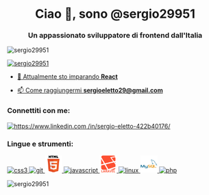 <h1 align="center">Ciao 👋, sono @sergio29951</h1>
<h3 align="center">Un appassionato sviluppatore di frontend dall'Italia</h3>

<p align="left"> <img src= "https://komarev.com/ghpvc/?username=sergio29951&label=Profile%20views&color=0e75b6&style=flat" alt="sergio29951" /> </p>

<p align="left"> <a href="https: //github.com/ryo-ma/github-profile-trophy"><img src="https://github-profile-trophy.vercel.app/?username=sergio29951" alt="sergio29951" /></ a> </p>

- 🌱 Attualmente sto imparando **React**

- 📫 Come raggiungermi **sergioeletto29@gmail.com**

<h3 allinea="left">Connettiti con me:</h3>
<p align="left">
<a href="https://linkedin.com/in/https://www.linkedin.com/in/sergio-eletto-422b40176/" target="blank"><img align="center" src=" https://raw.githubusercontent.com/rahuldkjain/github-profile-readme-generator/master/src/images/icons/Social/linked-in-alt.svg" alt="https://www.linkedin.com /in/sergio-eletto-422b40176/" height="30" width="40" /></a>
</p>

<h3 align="left">Lingue e strumenti:</h3>
<p align="left"> <a href="https://www.w3schools.com/css/" target="_blank" rel="noreferrer"> <img src="https://raw.githubusercontent. com/devicons/devicon/master/icons/css3/css3-original-wordmark.svg" alt="css3" width="40" height="40"/> </a> <a href="https:// git-scm.com/" target="_blank" rel="noreferrer"> <img src="https://www.vectorlogo.zone/logos/git-scm/git-scm-icon.svg" alt=" git" width="40" height="40"/> </a> <a href="https://www.w3.org/html/" target="_blank" rel="noreferrer"> <img src ="https://raw.githubusercontent.com/devicons/devicon/master/icons/html5/html5-original-wordmark.svg" alt="html5" width="40" height="40"/> </a> <a href="https:// developer.mozilla.org/en-US/docs/Web/JavaScript" target="_blank" rel="noreferrer"> <img src="https://raw.githubusercontent.com/devicons/devicon/master/icons/ javascript/javascript-original.svg" alt="javascript" width="40" height="40"/> </a> <a href="https://laravel.com/" target="_blank" rel= "noreferrer"> <img src="https://raw.githubusercontent.com/devicons/devicon/master/icons/laravel/laravel-plain-wordmark.svg" alt="laravel" width="40" height="40"/> </a> <a href="https://www.linux.org/" target="_blank" rel="noreferrer"> <img src="https://raw.githubusercontent.com/ devicons/devicon/master/icons/linux/linux-original.svg" alt="linux" width="40" height="40"/> </a> <a href="https://www.mysql. com/" target="_blank" rel="noreferrer"> <img src="https://raw.githubusercontent.com/devicons/devicon/master/icons/mysql/mysql-original-wordmark.svg" alt=" mysql" width="40" height="40"/> </a> <a href="https://www.php.net" target="_blank" rel="noreferrer"> <img src="https ://raw.githubusercontent.com/devicons/devicon/master/icons/php/php-original.svg" alt="php" width="40" height="40"/> </a> </p>

<p> <img align="center" src="https://github-readme-stats.vercel.app/api?username=sergio29951&show_icons=true&locale=en" alt="sergio29951" /></p>
